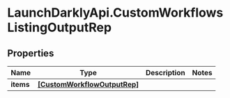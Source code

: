# LaunchDarklyApi.CustomWorkflowsListingOutputRep

## Properties

Name | Type | Description | Notes
------------ | ------------- | ------------- | -------------
**items** | [**[CustomWorkflowOutputRep]**](CustomWorkflowOutputRep.md) |  | 


